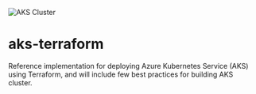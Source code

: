 ![AKS Cluster](https://github.com/SatyKrish/aks-microservices-demo/workflows/AKS%20Cluster/badge.svg)

# aks-terraform
Reference implementation for deploying Azure Kubernetes Service (AKS) using Terraform, and will include few best practices for building AKS cluster.
